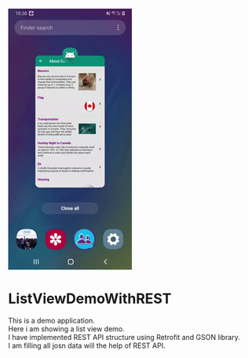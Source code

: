 ![](proof-of-concept1.gif)
# ListViewDemoWithREST
This is a demo application.<br>
Here i am showing a list view demo.<br>
I have implemented REST API structure using Retrofit and GSON library.<br>
I am filling all josn data will the help of REST API.
